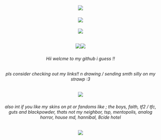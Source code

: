 <h5 align="center"><img src="https://maguro.carrd.co/assets/images/gallery06/1c69da93.gif?v=10a293e5"/> </h5>
<h3 align="center"><img src="https://media1.tenor.com/m/S9lOJc-skHMAAAAd/the-boys-the-boys-diabolical.gif"/></h3>
<h6 align="center"><img src="https://pixelsafari.neocities.org/dividers/blood.gif"/> </h6>
<h5 align="center"><img src="https://pix.crd.co/assets/images/gallery01/b7cb53d4.gif?v=95dd3781"/><img src="https://komarev.com/ghpvc/?username=r0ttendeer&style=flat-square&color=red" alt=""/><img src="https://pix.crd.co/assets/images/gallery01/41a6e66f.gif?v=95dd3781"/> </h5>
<h6 align="center"> Hii welcme to my github i guess !! </h6>
<h6 align="center"> pls consider checking out my links!! n drawing / sending smth silly on my strawp :3 </h6>
<h5 align="center"> <img src="https://pixelsafari.neocities.org/dividers/whiteredheart.png"/> </h5>
<h6 align="center"> also int if you like my skins on pt or fandoms like ; the boys, faith, tf2 / tfc, guts and blackpowder, thats not my neighbor, tsp, mentopolis, analog horror, house md, hannibal, 8cide hotel </h6>
<h6 align="center"><img src="https://pixelsafari.neocities.org/dividers/blood.gif"/> </h6>
